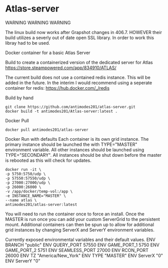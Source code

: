 # Atlas-server
WARNING WARNING WARNING
 
The linux build now works after Grapshot changes in  406.7.  HOWEVER their build utilizes a severly out of date open SSL library.  In order to work this libray had to be used.
 
Docker container for a basic Atlas Server

Build to create a containerized version of the dedicated server for Atlas
https://store.steampowered.com/app/834910/ATLAS/
 
The current build does not use a contained redis instance.  This will be added in the future.  In the interim I would recommend using a seperate container for redis: https://hub.docker.com/_/redis
 
Build by hand
```
git clone https://github.com/antimodes201/atlas-server.git
docker build -t antimodes201/Atlas-server:latest .
``` 
 
Docker Pull
```
docker pull antimodes201/atlas-server
```
 
Docker Run with defaults 
Each container is its own grid instance.  The primary instance should be launched the with TYPE="MASTER" environment variable.  All other instances should be launched using TYPE="SECONDARY".  All instances should be shut down before the master is rebooted as this will check for updates.
 
```
docker run -it \
-p 5750:5750/udp \
-p 57550:57550/udp \
-p 27000:27000/udp \
-p 26000:26000 \
-v /app/docker/temp-vol:/app \
-e INSTANCE_NAME="MASTER" \
--name atlas \
antimodes201/atlas-server:latest
```
 
You will need to run the container once to force an install.  Once the MASTER is run once you can add your custom ServerGrid to the persistent mount.  Additional containers can then be spun up to allow for additional grid instances by changing ServerX and ServerY environment variables.
  
Currently exposed environmental variables and their default values.
ENV BRANCH "public"
ENV QUERY_PORT 57550
ENV GAME_PORT_1 5750
ENV GAME_PORT_2 5751
ENV SEAMLESS_PORT 27000
ENV RCON_PORT 26000
ENV TZ "America/New_York"
ENV TYPE "MASTER"
ENV ServerX "0"
ENV ServerY "0"